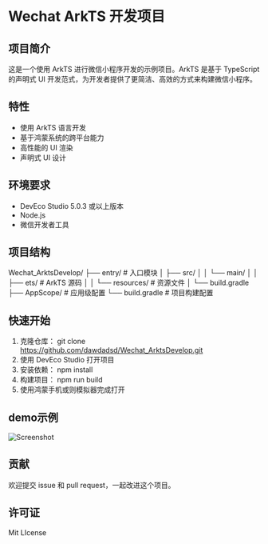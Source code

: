 # Wechat ArkTS 开发项目
## 项目简介
这是一个使用 ArkTS 进行微信小程序开发的示例项目。ArkTS 是基于 TypeScript 的声明式 UI 开发范式，为开发者提供了更简洁、高效的方式来构建微信小程序。
## 特性
- 使用 ArkTS 语言开发
- 基于鸿蒙系统的跨平台能力
- 高性能的 UI 渲染
- 声明式 UI 设计
## 环境要求
- DevEco Studio 5.0.3 或以上版本
- Node.js
- 微信开发者工具
## 项目结构
Wechat_ArktsDevelop/
├── entry/ # 入口模块
│ ├── src/
│ │ └── main/
│ │ ├── ets/ # ArkTS 源码
│ │ └── resources/ # 资源文件
│ └── build.gradle
├── AppScope/ # 应用级配置
└── build.gradle # 项目构建配置
## 快速开始
1. 克隆仓库：
git clone https://github.com/dawdadsd/Wechat_ArktsDevelop.git
2. 使用 DevEco Studio 打开项目
3. 安装依赖：
npm install
4. 构建项目：
npm run build
5. 使用鸿蒙手机或则模拟器完成打开
## demo示例
![Screenshot]()

## 贡献

欢迎提交 issue 和 pull request，一起改进这个项目。

## 许可证
Mit LIcense
